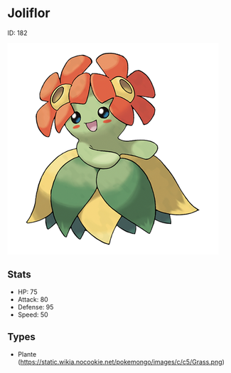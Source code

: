 # Joliflor


ID: 182

![](https://raw.githubusercontent.com/PokeAPI/sprites/master/sprites/pokemon/other/official-artwork/182.png "Joliflor")

## Stats


 - HP: 75
 - Attack: 80
 - Defense: 95
 - Speed: 50

## Types


 - Plante (https://static.wikia.nocookie.net/pokemongo/images/c/c5/Grass.png)
